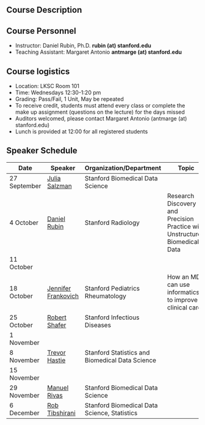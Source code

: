 ## Course Description

## Course Personnel
- Instructor: Daniel Rubin, Ph.D. **rubin (at) stanford.edu**
- Teaching Assistant: Margaret Antonio **antmarge (at) stanford.edu**

## Course logistics
- Location: LKSC Room 101
- Time: Wednesdays 12:30-1:20 pm
- Grading: Pass/Fail, 1 Unit, May be repeated
- To receive credit, students must attend every class or complete the make up assignment (questions on the lecture) for the days missed
- Auditors welcomed, please contact Margaret Antonio (antmarge (at) stanford.edu) 
- Lunch is provided at 12:00 for all registered students

## Speaker Schedule

| Date | Speaker | Organization/Department | Topic |
|------|---------|-------------------------|-------|
| 27 September | [Julia Salzman](https://profiles.stanford.edu/julia-salzman) | Stanford Biomedical Data Science | |
| 4 October | [Daniel Rubin](https://profiles.stanford.edu/daniel-rubin) | Stanford Radiology | Research Discovery and Precision Practice with Unstructured Biomedical Data |
| 11 October | | | |
| 18 October | [Jennifer Frankovich](https://profiles.stanford.edu/jennifer-frankovich) | Stanford Pediatrics Rheumatology | How an MD can use informatics to improve clinical care |
| 25 October | [Robert Shafer](https://profiles.stanford.edu/robert-shafer) | Stanford Infectious Diseases | |
| 1 November | | | |
| 8 November | [Trevor Hastie](https://web.stanford.edu/~hastie/) | Stanford Statistics and Biomedical Data Science | |
| 15 November | | | |
| 29 November | [Manuel Rivas](https://profiles.stanford.edu/manuel-rivas) | Stanford Biomedical Data Science | |
| 6 December | [Rob Tibshirani](https://statweb.stanford.edu/~tibs/) | Stanford Biomedical Data Science, Statistics | |

